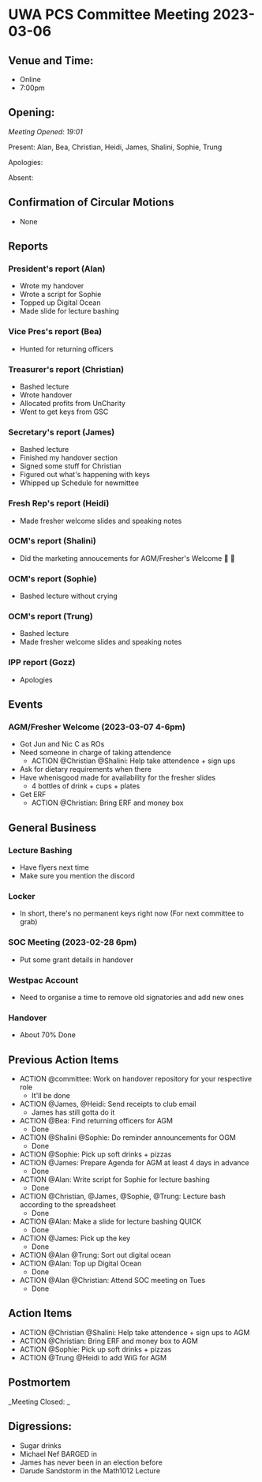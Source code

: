 # UWA PCS Committee Meeting 2023-03-06

## Venue and Time:

- Online
- 7:00pm

## Opening:

_Meeting Opened: 19:01_

Present: Alan, Bea, Christian, Heidi, James, Shalini, Sophie, Trung

Apologies: 

Absent:

## Confirmation of Circular Motions
- None

## Reports

### President's report (Alan)
- Wrote my handover
- Wrote a script for Sophie
- Topped up Digital Ocean
- Made slide for lecture bashing

### Vice Pres's report (Bea)
- Hunted for returning officers

### Treasurer's report (Christian)
- Bashed lecture
- Wrote handover
- Allocated profits from UnCharity
- Went to get keys from GSC

### Secretary's report (James)
- Bashed lecture
- Finished my handover section
- Signed some stuff for Christian
- Figured out what's happening with keys
- Whipped up Schedule for newmittee

### Fresh Rep's report (Heidi)
- Made fresher welcome slides and speaking notes

### OCM's report (Shalini)
- Did the marketing annoucements for AGM/Fresher's Welcome :clap: :clap:

### OCM's report (Sophie)
- Bashed lecture without crying

### OCM's report (Trung)
- Bashed lecture
- Made fresher welcome slides and speaking notes

### IPP report (Gozz)
- Apologies

## Events

### AGM/Fresher Welcome (2023-03-07 4-6pm)
- Got Jun and Nic C as ROs
- Need someone in charge of taking attendence
    - ACTION @Christian @Shalini: Help take attendence + sign ups
- Ask for dietary requirements when there
- Have whenisgood made for availability for the fresher slides
    - 4 bottles of drink + cups + plates
- Get ERF
    - ACTION @Christian: Bring ERF and money box

## General Business

### Lecture Bashing
- Have flyers next time
- Make sure you mention the discord

### Locker
- In short, there's no permanent keys right now (For next committee to grab)

### SOC Meeting (2023-02-28 6pm)
- Put some grant details in handover

### Westpac Account
- Need to organise a time to remove old signatories and add new ones

### Handover
- About 70% Done

## Previous Action Items

- ACTION @committee: Work on handover repository for your respective role
    - It'll be done
- ACTION @James, @Heidi: Send receipts to club email
    - James has still gotta do it
- ACTION @Bea: Find returning officers for AGM
    - Done
- ACTION @Shalini @Sophie: Do reminder announcements for OGM
    - Done
- ACTION @Sophie: Pick up soft drinks + pizzas
- ACTION @James: Prepare Agenda for AGM at least 4 days in advance
    - Done
- ACTION @Alan: Write script for Sophie for lecture bashing
    - Done
- ACTION @Christian, @James, @Sophie, @Trung: Lecture bash according to the spreadsheet
    - Done
- ACTION @Alan: Make a slide for lecture bashing QUICK
    - Done
- ACTION @James: Pick up the key
    - Done
- ACTION @Alan @Trung: Sort out digital ocean
- ACTION @Alan: Top up Digital Ocean
    - Done
- ACTION @Alan @Christian: Attend SOC meeting on Tues
    - Done

## Action Items
- ACTION @Christian @Shalini: Help take attendence + sign ups to AGM
- ACTION @Christian: Bring ERF and money box to AGM
- ACTION @Sophie: Pick up soft drinks + pizzas
- ACTION @Trung @Heidi to add WiG for AGM

## Postmortem

_Meeting Closed: _

## Digressions:
- Sugar drinks
- Michael Nef BARGED in
- James has never been in an election before
- Darude Sandstorm in the Math1012 Lecture
